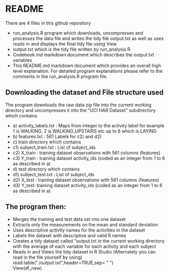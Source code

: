 # README
There are 4 files in this github repository
- run_analysis.R program which downloads, uncompresses and processes the data file and writes the tidy file output.txt
as well as uses reads in and displays the final tidy file using View
- output.txt which is the tidy file written by run_analysis.R
- Codebook.md markdown document which describes the output.txt variables
- This README.md markdown document which provides an overall high level explanation. For detailed program explanations
please refer to the comments in the run_analysis.R program file.

## Downloading the dataset and File structure used
The program downloads the raw data zip file into the current working directory and uncompresses it into the "UCI HAR Dataset" subdirectory which contains
- a) activity_labels.txt : Maps from integer to the activity label for example 1 is WALKING, 2 is WALKING_UPSTAIRS etc up to 6 which is LAYING
- b) features.txt : 561 Labels for c2) and d2)
- c) train directory which contains
- 	c1) subject_train.txt : List of subject_ids
- 	c2) X_train : training dataset observations with 561 columns (features)
- 	c3) Y_train : training dataset activity_ids (coded as an integer from 1 to 6 as described in a)
- d) test directory which contains
- 	d1) subject_test.txt : List of subject_ids
- 	d2) X_test : training dataset observations with 561 columns (features)
- 	d3) Y_test: training dataset activity_ids (coded as an integer from 1 to 6 as described in a)

## The program then:
- Merges the training and test data set into one dataset
- Extracts only the measurements on the mean and standard deviation
- Uses descriptive activity names for the activities in the dataset
- Labels the dataset with descriptive and valid R names
- Creates a tidy dataset called "output.txt in the current working directory with the average of each variable for each activity and each subject
- Reads in and Views the tidy dataset in R Studio (Alternately you can read in the file yourself by using)  
    read.table("./output.txt",header=TRUE,sep= " ")  
    View(df_new)
